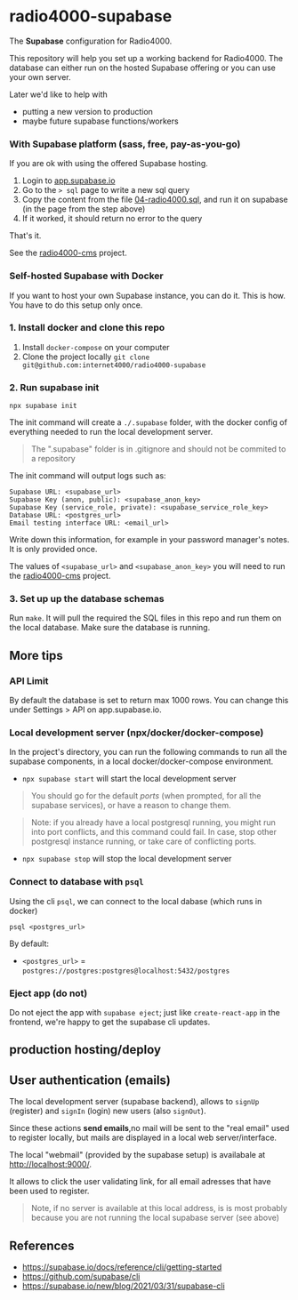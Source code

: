 # radio4000-supabase

The **Supabase** configuration for Radio4000. 

This repository will help you set up a working backend for Radio4000. The database can either run on the hosted Supabase offering or you can use your own server.

Later we'd like to help with

- putting a new version to production
- maybe future supabase functions/workers

### With Supabase platform (sass, free, pay-as-you-go)

If you are ok with using the offered Supabase hosting.

1. Login to [app.supabase.io](https://app.supabase.io)
2. Go to the `> sql` page to write a new sql query
3. Copy the content from the file [04-radio4000.sql](https://github.com/internet4000/radio4000-supabase/blob/main/04-radio4000.sql), and run it on
   supabase (in the page from the step above)
4. If it worked, it should return no error to the query

That's it.

See the [radio4000-cms](https://github.com/internet4000/radio4000-cms) project.

### Self-hosted Supabase with Docker

If you want to host your own Supabase instance, you can do it. This is how. You have to do this setup only once. 

### 1. Install docker and clone this repo

1. Install `docker-compose` on your computer
1. Clone the project locally `git clone git@github.com:internet4000/radio4000-supabase`

### 2. Run supabase init

```
npx supabase init
```

The init command will create a `./.supabase` folder, with the docker
config of everything needed to run the local development server.

> The ".supabase" folder is in .gitignore and should not be commited to a repository

The init command will output logs such as:

```
Supabase URL: <supabase_url>
Supabase Key (anon, public): <supabase_anon_key>
Supabase Key (service_role, private): <supabase_service_role_key>
Database URL: <postgres_url>
Email testing interface URL: <email_url>
```

Write down this information, for example in your password manager's notes. It is only provided once.

The values of `<supabase_url>` and `<supabase_anon_key>` you will need to run the [radio4000-cms](https://github.com/internet4000/radio4000-cms) project.

### 3. Set up up the database schemas

Run `make`. It will pull the required the SQL files in this repo and run them on the local database. Make sure the database is running.

## More tips

### API Limit

By default the database is set to return max 1000 rows. You can change this under Settings > API on app.supabase.io.

### Local development server (npx/docker/docker-compose)

In the project's directory, you can run the following commands to run
all the supabase components, in a local docker/docker-compose environment.

- `npx supabase start` will start the local development server

> You should go for the default *ports* (when prompted, for all the
> supabase services), or have a reason to change them.

> Note: if you already have a local postgresql running, you might run
> into port conflicts, and this command could fail. In case, stop
> other postgresql instance running, or take care of conflicting ports.

- `npx supabase stop` will stop the local development server

### Connect to database with `psql`

Using the cli `psql`, we can connect to the local dabase (which runs in docker)

```
psql <postgres_url>

```

By default:
- `<postgres_url>` = `postgres://postgres:postgres@localhost:5432/postgres`


### Eject app (do not)

Do not eject the app with `supabase eject`; just like
`create-react-app` in the frontend, we're happy to get the supabase
cli updates.


## production hosting/deploy

## User authentication (emails)

The local development server (supabase backend), allows to `signUp`
(register) and `signIn` (login) new users (also `signOut`).

Since these actions **send emails**,no mail will be sent to the "real
email" used to register locally, but mails are displayed in a local
web server/interface.

The local "webmail" (provided by the supabase setup) is availabale at
[http://localhost:9000/](http://localhost:9000/).

It allows to click the user validating link, for all email
adresses that have been used to register.

> Note, if no server is available at this local address, is is most
> probably because you are not running the local supabase server (see
> above)

## References

- https://supabase.io/docs/reference/cli/getting-started
- https://github.com/supabase/cli
- https://supabase.io/new/blog/2021/03/31/supabase-cli
